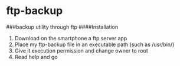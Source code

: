 # ftp-backup
###backup utility through ftp
####Installation
1. Download on the smartphone a ftp server app
2. Place my ftp-backup file in an executable path (such as /usr/bin/)
3. Give it execution permission and change owner to root
4. Read help and go
